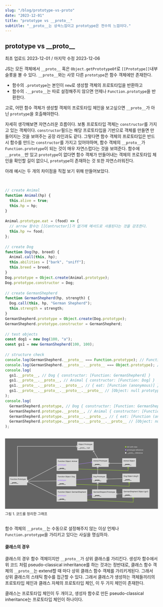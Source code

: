```yaml
---
slug: "/blog/prototype-vs-proto"
date: "2023-12-01"
title: "prototype vs __proto__"
subtitle: "__proto__는 상속느낌이고 prototype은 전수의 느낌이다."
---
```


## **prototype vs \_\_proto\_\_**

<p class="text-time">최초 업로드 2023-12-01 / 마지막 수정 2023-12-06</p>

JS는 모든 객체에서 `__proto__` 혹은 `Object.getPrototypeOf`로 `[[Prototype]]`내부 슬롯을 볼 수 있다.
`__proto__`와는 사뭇 다른 `prototype`은 함수 객체에만 존재한다.

- <span class="text-orange">함수의 `.prototype`는 본인이 `new`로 생성할 객체의 프로토타입을 반환</span>하고
- <span class="text-orange">함수의 `.__proto__`는 따로 설정해주지 않으면 언제나 `Function.prototype`을 반환</span>한다.

고로, 어떤 함수 객체가 생성할 객체의 프로토타입 체인을 보고싶으면 `__proto__`가 아닌 `prototype`을 호출해야한다.

자세히 생각해보면 자연스러운 흐름이다. 보통 프로토타입 객체는 `constructor`를 가지고 있는 객체이다. `constructor`필드는 해당 프로토타입을
기반으로 객체를 만들면 만들어지는 것을 보여주는 공장 라인과도 같다. 그렇다면 함수 객체의 프로토타입은 반드시 <span class="text-orange">함수를 만드는</span> `constructor`를 가지고 있어야하며,
함수 객체의 `__proto__`가 `Function.prototype`이 되는 것이 매우 자연스럽다는 것을 보여준다. 함수에 `__proto__`만 있고 `prototype`이 없다면 함수 객체가 만들어내는 객체의 프로토타입 체인을
확인할 길이 없으니, `prototype`이 존재하는 것 또한 자연스러워진다.

아래 예시는 두 개의 차이점을 직접 보기 위해 만들어보았다.

<br/>

```javascript
// create Animal
function Animal(hp) {
  this.alive = true;
  this.hp = hp;
}

Animal.prototype.eat = (food) => {
  // arrow 함수는 [[Contructor]]가 없기에 메서드로 사용된다는 것을 강조한다.
  this.hp += food;
};

// create Dog
function Dog(hp, breed) {
  Animal.call(this, hp);
  this.abilities = ["bark", "sniff"];
  this.breed = breed;
}
Dog.prototype = Object.create(Animal.prototype);
Dog.prototype.constructor = Dog;

// create GermanShepherd
function GermanShepherd(hp, strength) {
  Dog.call(this, hp, "German Shepherd");
  this.strength = strength;
}
GermanShepherd.prototype = Object.create(Dog.prototype);
GermanShepherd.prototype.constructor = GermanShepherd;

// test objects
const dog1 = new Dog(100, "a");
const gs1 = new GermanShepherd(100, 100);

// structure check
console.log(GermanShepherd.__proto__ === Function.prototype); // Function.prototype
console.log(GermanShepherd.__proto__.__proto__ === Object.prototype); // Object.prototype
console.log(
  gs1.__proto__, // Dog { constructor: [Function: GermanShepherd] }
  gs1.__proto__.__proto__, // Animal { constructor: [Function: Dog] }
  gs1.__proto__.__proto__.__proto__, // { eat: [Function (anonymous)] }
  gs1.__proto__.__proto__.__proto__.__proto__ // [Object: null prototype] {}
);
console.log(
  GermanShepherd.prototype, // Dog { constructor: [Function: GermanShepherd] }
  GermanShepherd.prototype.__proto__, // Animal { constructor: [Function: Dog] }
  GermanShepherd.prototype.__proto__.__proto__, // { eat: [Function (anonymous)] }
  GermanShepherd.prototype.__proto__.__proto__.__proto__ // [Object: null prototype] {}
);
```

<br/>

<div class="image-container">
  <img class="md-image" src="/images/prototype.png" alt="next_js_caching_flow"/>
  <sub class>그림 1. 코드를 정리한 그래프</sub>
</div>

<br/>

함수 객체의 `__proto__`는 수동으로 설정해주지 않는 이상 언제나 `Function.prototype`을 가리키고 있다는 사실을 명심하자.

#### **클래스의 경우**

클래스의 경우 함수 객체이지만 `__proto__`가 상위 클래스를 가리킨다. 생성자 함수에서 위 코드 처럼 pseudo-classical inheritance를 하는 것과는 정반대로,
클래스 함수 객체의 `__proto__`는 extend할 때 마다 상위 클래스 함수 객체를 가리키게된다. 그래서 상위 클래스의 스태틱 함수를 접근할 수 있다. 그래서 클래스가 생성하는 객체들끼리의
프로토타입 체인과 클래스 자체의 프로토타입 체인, 이 두 가지 체인이 존재한다.

<span class="text-orange">클래스는 프로토타입 체인이 두 개이고, 생성자 함수로 만든 pseudo-classical inheritance는 프로토타입 체인이 하나이다.</span>
